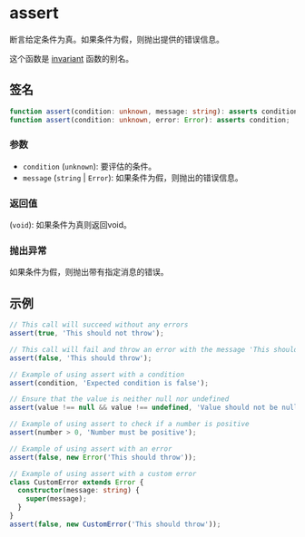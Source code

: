 # assert

断言给定条件为真。如果条件为假，则抛出提供的错误信息。

这个函数是 [invariant](./invariant.md) 函数的别名。

## 签名

```typescript
function assert(condition: unknown, message: string): asserts condition;
function assert(condition: unknown, error: Error): asserts condition;
```

### 参数

- `condition` (`unknown`): 要评估的条件。
- `message` (`string` | `Error`): 如果条件为假，则抛出的错误信息。

### 返回值

(`void`): 如果条件为真则返回void。

### 抛出异常

如果条件为假，则抛出带有指定消息的错误。

## 示例

```typescript
// This call will succeed without any errors
assert(true, 'This should not throw');

// This call will fail and throw an error with the message 'This should throw'
assert(false, 'This should throw');

// Example of using assert with a condition
assert(condition, 'Expected condition is false');

// Ensure that the value is neither null nor undefined
assert(value !== null && value !== undefined, 'Value should not be null or undefined');

// Example of using assert to check if a number is positive
assert(number > 0, 'Number must be positive');

// Example of using assert with an error
assert(false, new Error('This should throw'));

// Example of using assert with a custom error
class CustomError extends Error {
  constructor(message: string) {
    super(message);
  }
}
assert(false, new CustomError('This should throw'));
```
